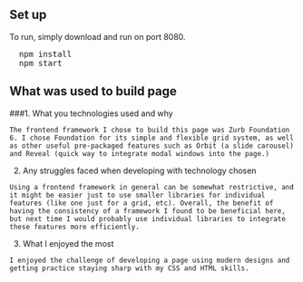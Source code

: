 ## Set up

To run, simply download and run on port 8080.

<pre>
  npm install
  npm start
</pre>


## What was used to build page

  

  ###1. What you technologies used and why 

    The frontend framework I chose to build this page was Zurb Foundation 6. I chose Foundation for its simple and flexible grid system, as well as other useful pre-packaged features such as Orbit (a slide carousel) and Reveal (quick way to integrate modal windows into the page.)

  2. Any struggles faced when developing with technology chosen

    Using a frontend framework in general can be somewhat restrictive, and it might be easier just to use smaller libraries for individual features (like one just for a grid, etc). Overall, the benefit of having the consistency of a framework I found to be beneficial here, but next time I would probably use individual libraries to integrate these features more efficiently.

  3. What I enjoyed the most

    I enjoyed the challenge of developing a page using modern designs and getting practice staying sharp with my CSS and HTML skills.